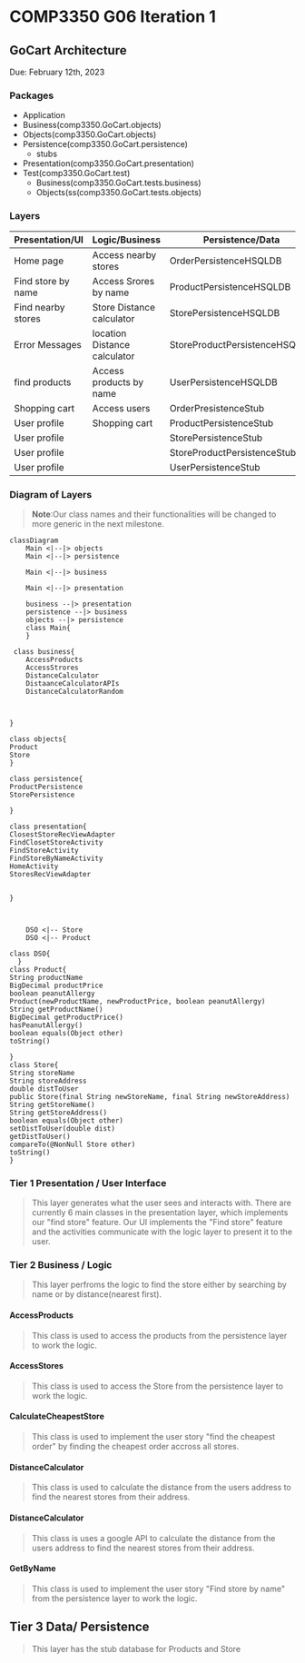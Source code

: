 # COMP3350 G06 Iteration 1
## GoCart Architecture
Due: February 12th, 2023

### Packages
* Application
* Business(comp3350.GoCart.objects)
* Objects(comp3350.GoCart.objects)
* Persistence(comp3350.GoCart.persistence)
    * stubs
* Presentation(comp3350.GoCart.presentation)
* Test(comp3350.GoCart.test)
	* Business(comp3350.GoCart.tests.business)
	* Objects(ss(comp3350.GoCart.tests.objects)

### Layers
| Presentation/UI     |      Logic/Business   	  	 |  Persistence/Data   		   |
|---------------------|--------------------------------|-------------------------------|
| Home page           | Access nearby stores	  	 | OrderPersistenceHSQLDB 	   |
| Find store by name  | Access Srores by name  	  	 | ProductPersistenceHSQLDB      |
| Find nearby stores  | Store Distance calculator	 | StorePersistenceHSQLDB	   |
| Error Messages 	    | location Distance calculator   | StoreProductPersistenceHSQLDB |
| find products	    | Access products by name		 | UserPersistenceHSQLDB         |
| Shopping cart       | Access users			 | OrderPresistenceStub      	   |
| User profile        | Shopping cart			 | ProductPersistenceStub        |
| User profile        | 					 | StorePersistenceStub          |
| User profile        | 					 | StoreProductPersistenceStub   |
| User profile        | 					 | UserPersistenceStub           |



### Diagram of Layers
> **Note**:Our class names and their functionalities will be changed to more generic in the next milestone.
```mermaid
classDiagram
    Main <|--|> objects
    Main <|--|> persistence 
	
    Main <|--|> business

    Main <|--|> presentation

    business --|> presentation
    persistence --|> business
    objects --|> persistence
    class Main{
    }

 class business{
	AccessProducts
	AccessStrores
	DistanceCalculator
	DistaanceCalculatorAPIs
	DistanceCalculatorRandom



}

class objects{
Product
Store
}

class persistence{
ProductPersistence
StorePersistence

}

class presentation{
ClosestStoreRecViewAdapter
FindClosetStoreActivity
FindStoreActivity
FindStoreByNameActivity
HomeActivity
StoresRecViewAdapter


}



    DSO <|-- Store
    DSO <|-- Product

class DSO{  
  }
class Product{
String productName
BigDecimal productPrice
boolean peanutAllergy
Product(newProductName, newProductPrice, boolean peanutAllergy)
String getProductName()
BigDecimal getProductPrice()
hasPeanutAllergy()
boolean equals(Object other)
toString()

}
class Store{
String storeName
String storeAddress
double distToUser
public Store(final String newStoreName, final String newStoreAddress)
String getStoreName()
String getStoreAddress()
boolean equals(Object other) 
setDistToUser(double dist)
getDistToUser()
compareTo(@NonNull Store other) 
toString()
}
```
### Tier 1 Presentation / User Interface
>This layer generates what the user sees and interacts with. There are currently 6 main classes in the presentation layer, which implements our "find store"
feature. Our UI implements the "Find store" feature and the activities communicate with the logic layer to present it to the user.


### Tier 2 Business / Logic
>This layer perfroms the logic to find the store either by searching by name or by distance(nearest first).
#### AccessProducts
>This class is used to access the products from the persistence layer to work the logic.
#### AccessStores
>This class is used to access the Store from the persistence layer to work the logic.
#### CalculateCheapestStore
>This class is used to implement the user story "find the cheapest order" by finding the cheapest order accross all stores.
#### DistanceCalculator
>This class is used to calculate the distance from the users address to find the nearest stores from their address.
#### DistanceCalculator
>This class is uses a google API to calculate the distance from the users address to find the nearest stores from their address.
#### GetByName
>This class is used to implement the user story "Find store by name" from the persistence  layer to work the logic.

## Tier 3 Data/ Persistence
>This layer has the stub database for Products and Store


